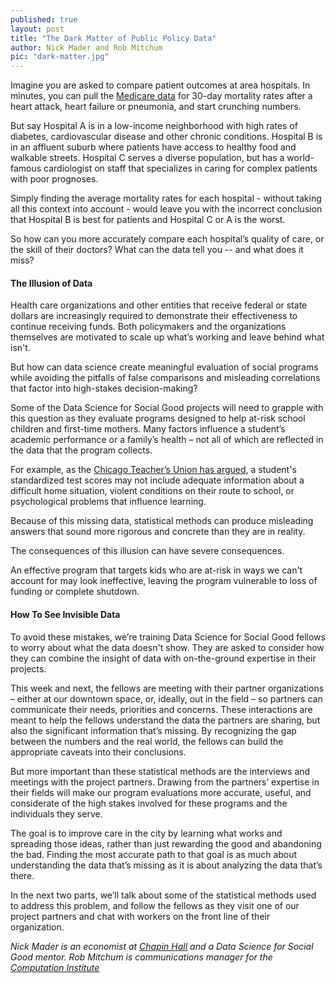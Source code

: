 ```yaml
---
published: true
layout: post
title: "The Dark Matter of Public Policy Data"
author: Nick Mader and Rob Mitchum
pic: "dark-matter.jpg"
---
```


Imagine you are asked to compare patient outcomes at area hospitals. In minutes, you can pull the [Medicare data](https://data.medicare.gov/) for 30-day mortality rates after a heart attack, heart failure or pneumonia, and start crunching numbers. 

But say Hospital A is in a low-income neighborhood with high rates of diabetes, cardiovascular disease and other chronic conditions. Hospital B is in an affluent suburb where patients have access to healthy food and walkable streets. Hospital C serves a diverse population, but has a world-famous cardiologist on staff that specializes in caring for complex patients with poor prognoses. 

Simply finding the average mortality rates for each hospital - without taking all this context into account - would leave you with the incorrect conclusion that Hospital B is best for patients and Hospital C or A is the worst. 

So how can you more accurately compare each hospital’s quality of care, or the skill of their doctors? What can the data tell you -- and what does it miss? 

#### The Illusion of Data

Health care organizations and other entities that receive federal or state dollars are increasingly required to demonstrate their effectiveness to continue receiving funds. Both policymakers and the organizations themselves are motivated to scale up what’s working and leave behind what isn't. 

But how can data science create meaningful evaluation of social programs while avoiding the pitfalls of false comparisons and misleading correlations that factor into high-stakes decision-making?

Some of the Data Science for Social Good projects will need to grapple with this question as they evaluate programs designed to help at-risk school children and first-time mothers. Many factors influence a student’s academic performance or a family’s health – not all of which are reflected in the data that the program collects. 

For example, as the [Chicago Teacher’s Union has argued](http://www.ctunet.com/media/press-releases/ctu-position-paper-cites-damaging-inadequacies-and-misconceptions-in-high-stakes-testing), a student's standardized test scores may not include adequate information about a difficult home situation, violent conditions on their route to school, or psychological problems that influence learning.

Because of this missing data, statistical methods can produce misleading answers that sound more rigorous and concrete than they are in reality. 

The consequences of this illusion can have severe consequences. 

An effective program that targets kids who are at-risk in ways we can't account for may look ineffective, leaving the program vulnerable to loss of funding or complete shutdown.

#### How To See Invisible Data

To avoid these mistakes, we’re training Data Science for Social Good fellows to worry about what the data doesn't show. They are asked to consider how they can combine the insight of data with on-the-ground expertise in their projects. 

This week and next, the fellows are meeting with their partner organizations – either at our downtown space, or, ideally, out in the field – so partners can communicate their needs, priorities and concerns. These interactions are meant to help the fellows understand the data the partners are sharing, but also the significant information that’s missing. By recognizing the gap between the numbers and the real world, the fellows can build the appropriate caveats into their conclusions.

But more important than these statistical methods are the interviews and meetings with the project partners. Drawing from the partners’ expertise in their fields will make our program evaluations more accurate, useful, and considerate of the high stakes involved for these programs and the individuals they serve. 

The goal is to improve care in the city by learning what works and spreading those ideas, rather than just rewarding the good and abandoning the bad. Finding the most accurate path to that goal is as much about understanding the data that’s missing as it is about analyzing the data that’s there.

In the next two parts, we’ll talk about some of the statistical methods used to address this problem, and follow the fellows as they visit one of our project partners and chat with workers on the front line of their organization.

*Nick Mader is an economist at [Chapin Hall](http://www.chapinhall.org/) and a Data Science for Social Good mentor. Rob Mitchum is communications manager for the [Computation Institute](http://ci.uchicago.edu)*